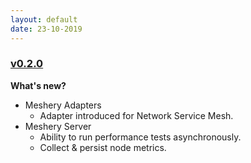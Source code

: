 ```yaml
---
layout: default
date: 23-10-2019
---
```


### [v0.2.0](https://github.com/layer5io/meshery/releases/tag/v0.2.1)

**What's new?**

- Meshery Adapters
  - Adapter introduced for Network Service Mesh.
- Meshery Server
  - Ability to run performance tests asynchronously.
  - Collect & persist node metrics.

